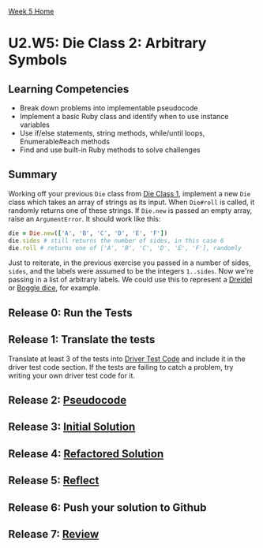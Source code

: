 [Week 5 Home](../)

# U2.W5: Die Class 2: Arbitrary Symbols


## Learning Competencies
- Break down problems into implementable pseudocode 
- Implement a basic Ruby class and identify when to use instance variables
- Use if/else statements, string methods, while/until loops, Enumerable#each methods
- Find and use built-in Ruby methods to solve challenges

## Summary
Working off your previous `Die` class from [Die Class 1](../1_die), implement a new `Die` class which takes an array of strings as its input.  When `Die#roll` is called, it randomly returns one of these strings.  If `Die.new` is passed an empty array, raise an `ArgumentError`.  It should work like this:

```ruby
die = Die.new(['A', 'B', 'C', 'D', 'E', 'F'])
die.sides # still returns the number of sides, in this case 6
die.roll # returns one of ['A', 'B', 'C', 'D', 'E', 'F'], randomly
```

Just to reiterate, in the previous exercise you passed in a number of sides, `sides`, and the labels were assumed to be the integers `1..sides`.  Now we're passing in a list of arbitrary labels.  We could use this to represent a [Dreidel](http://en.wikipedia.org/wiki/Dreidel) or [Boggle dice](http://en.wikipedia.org/wiki/Boggle), for example.

## Release 0: Run the Tests
 
## Release 1: Translate the tests
Translate at least 3 of the tests into [Driver Test Code](https://github.com/Devbootcamp/phase_0_handbook/blob/master/coding-references/driver-code.md) and include it in the driver test code section. If the tests are failing to catch a problem, try writing your own driver test code for it. 

## Release 2: [Pseudocode](https://github.com/Devbootcamp/phase_0_handbook/blob/master/coding-references/pseudocode.md)

## Release 3: [Initial Solution](https://github.com/Devbootcamp/phase_0_handbook/blob/master/coding-references/initial-solution.md)

## Release 4: [Refactored Solution](https://github.com/Devbootcamp/phase_0_handbook/blob/master/coding-references/refactoring.md)

## Release 5: [Reflect](https://github.com/Devbootcamp/phase_0_handbook/blob/master/coding-references/reflection-guidelines.md)

## Release 6: Push your solution to Github

## Release 7: [Review](https://github.com/Devbootcamp/phase_0_handbook/blob/master/coding-references/review.md)
